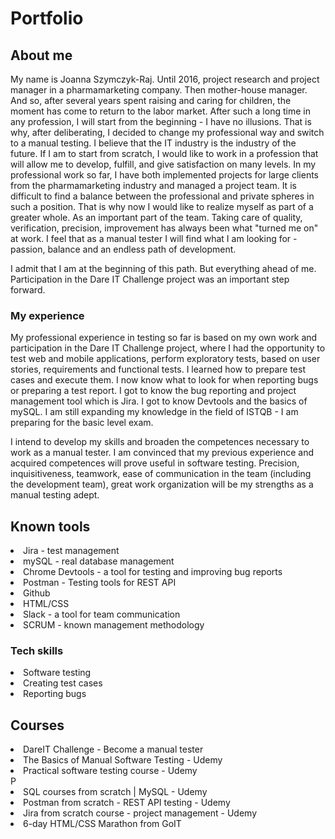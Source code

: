 # Portfolio

## About me 

My name is Joanna Szymczyk-Raj. Until 2016, project research and project manager in a pharmamarketing company. Then mother-house manager. And so, after several years spent raising and caring for children, the moment has come to return to the labor market. After such a long time in any profession, I will start from the beginning - I have no illusions.
That is why, after deliberating, I decided to change my professional way and switch to a manual testing.
I believe that the IT industry is the industry of the future. If I am to start from scratch, I would like to work in a profession that will allow me to develop, fulfill, and give satisfaction on many levels.
In my professional work so far, I have both implemented projects for large clients from the pharmamarketing industry and managed a project team. It is difficult to find a balance between the professional and private spheres in such a position. That is why now I would like to realize myself as part of a greater whole. As an important part of the team. Taking care of quality, verification, precision, improvement has always been what "turned me on" at work. I feel that as a manual tester I will find what I am looking for - passion, balance and an endless path of development.

I admit that I am at the beginning of this path. But everything ahead of me. 
Participation in the Dare IT Challenge project was an important step forward.

### My experience 

My professional experience in testing so far is based on my own work and participation in the Dare IT Challenge project, where I had the opportunity to test web and mobile applications, perform exploratory tests, based on user stories, requirements and functional tests. I learned how to prepare test cases and execute them. I now know what to look for when reporting bugs or preparing a test report.
I got to know the bug reporting and project management tool which is Jira. I got to know Devtools and the basics of mySQL. 
I am still expanding my knowledge in the field of ISTQB - I am preparing for the basic level exam.

I intend to develop my skills and broaden the competences necessary to work as a manual tester.
I am convinced that my previous experience and acquired competences will prove useful in software testing. Precision, inquisitiveness, teamwork, ease of communication in the team (including the development team), great work organization will be my strengths as a manual testing adept.

## Known tools 

<div>
<li>Jira - test management</li>
<li>mySQL - real database management</li>
<li>Chrome Devtools - a tool for testing and improving bug reports</li>
<li>Postman - Testing tools for REST API</li>
<li>Github</li>
<li>HTML/CSS</li>
<li>Slack - a tool for team communication</li>
<li>SCRUM - known management methodology</li>
</div>

### Tech skills

<div>
<li>Software testing</li>
<li>Creating test cases</li>
<li>Reporting bugs</li>

</div>

## Courses

<div>
<li>DareIT Challenge - Become a manual tester</li>
<li>The Basics of Manual Software Testing - Udemy</li>
<li>Practical software testing course - Udemy</li>P
<li>SQL courses from scratch | MySQL - Udemy</li>
<li>Postman from scratch - REST API testing - Udemy</li>
<li>Jira from scratch course - project management - Udemy</li>
<li>6-day HTML/CSS Marathon from GoIT</li>

<div/>
